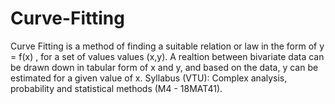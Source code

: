 # Curve-Fitting
Curve Fitting is a method of finding a suitable relation or law in the form of y = f(x) , for a set of values values (x,y).
A realtion between bivariate data can be drawn down in tabular form of x and y, and based on the data, y can be estimated for a given value of x.
Syllabus (VTU): Complex analysis, probability and statistical methods (M4 - 18MAT41).
                
